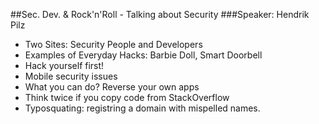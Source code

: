 ##Sec. Dev. & Rock'n'Roll - Talking about Security
###Speaker: Hendrik Pilz

- Two Sites: Security People and Developers
- Examples of Everyday Hacks: Barbie Doll, Smart Doorbell
- Hack yourself first!
- Mobile security issues
- What you can do? Reverse your own apps
- Think twice if you copy code from StackOverflow
- Typosquating: registring a domain with mispelled names. 
